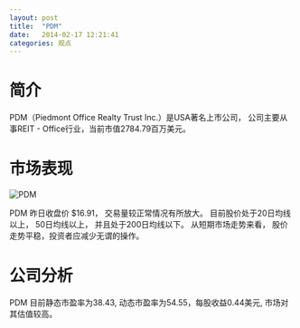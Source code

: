```yaml
---
layout: post
title:  "PDM"
date:   2014-02-17 12:21:41
categories: 观点
---
```


# 简介
PDM（Piedmont Office Realty Trust Inc.）是USA著名上市公司，
公司主要从事REIT - Office行业，当前市值2784.79百万美元。

# 市场表现

![PDM](http://finviz.com/chart.ashx?t=PDM&ty=c&ta=1&p=d&s=l)

PDM 昨日收盘价 $16.91，
交易量较正常情况有所放大。
目前股价处于20日均线以上，
50日均线以上，
并且处于200日均线以下。
从短期市场走势来看，
股价走势平稳，投资者应减少无谓的操作。

# 公司分析
PDM 目前静态市盈率为38.43, 动态市盈率为54.55，每股收益0.44美元,
市场对其估值较高。
